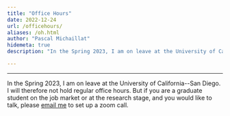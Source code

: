 ```yaml
---
title: "Office Hours"
date: 2022-12-24
url: /officehours/
aliases: /oh.html
author: "Pascal Michaillat"
hidemeta: true
description: "In the Spring 2023, I am on leave at the University of California–San Diego. I will therefore not hold regular office hours."

---
```


---

In the Spring 2023, I am on leave at the University of California--San Diego. I will therefore not hold regular office hours. But if you are a graduate student on the job market or at the research stage, and you would like to talk, please [email me](mailto:pascalmichaillat@brown.edu) to set up a zoom call.